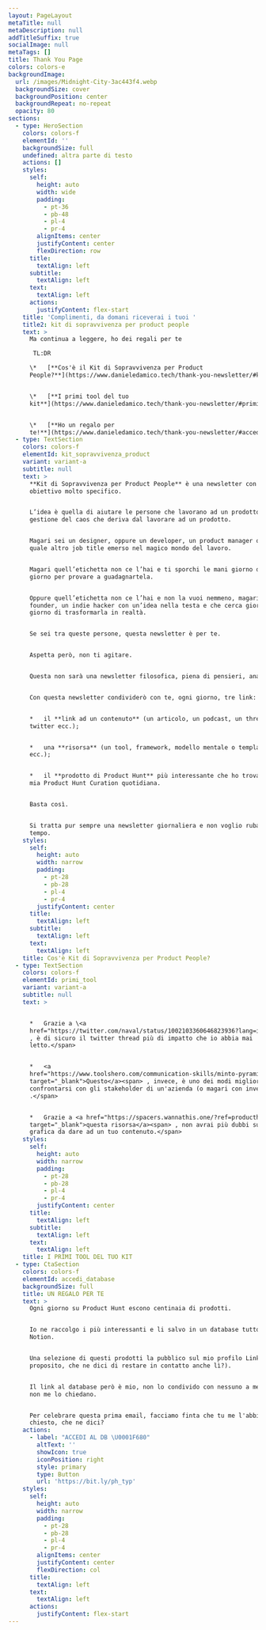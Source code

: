 ```yaml
---
layout: PageLayout
metaTitle: null
metaDescription: null
addTitleSuffix: true
socialImage: null
metaTags: []
title: Thank You Page
colors: colors-e
backgroundImage:
  url: /images/Midnight-City-3ac443f4.webp
  backgroundSize: cover
  backgroundPosition: center
  backgroundRepeat: no-repeat
  opacity: 80
sections:
  - type: HeroSection
    colors: colors-f
    elementId: ''
    backgroundSize: full
    undefined: altra parte di testo
    actions: []
    styles:
      self:
        height: auto
        width: wide
        padding:
          - pt-36
          - pb-48
          - pl-4
          - pr-4
        alignItems: center
        justifyContent: center
        flexDirection: row
      title:
        textAlign: left
      subtitle:
        textAlign: left
      text:
        textAlign: left
      actions:
        justifyContent: flex-start
    title: 'Complimenti, da domani riceverai i tuoi '
    title2: kit di sopravvivenza per product people
    text: >
      Ma continua a leggere, ho dei regali per te 

       TL:DR

      \*   [**Cos'è il Kit di Sopravvivenza per Product
      People?**](https://www.danieledamico.tech/thank-you-newsletter/#kit_sopravvivenza_product)


      \*   [**I primi tool del tuo
      kit**](https://www.danieledamico.tech/thank-you-newsletter/#primi_tool)


      \*   [**Ho un regalo per
      te!**](https://www.danieledamico.tech/thank-you-newsletter/#accedi_database)
  - type: TextSection
    colors: colors-f
    elementId: kit_sopravvivenza_product
    variant: variant-a
    subtitle: null
    text: >
      **Kit di Sopravvivenza per Product People** è una newsletter con un
      obiettivo molto specifico.


      L’idea è quella di aiutare le persone che lavorano ad un prodotto nella
      gestione del caos che deriva dal lavorare ad un prodotto.


      Magari sei un designer, oppure un developer, un product manager o chissà
      quale altro job title emerso nel magico mondo del lavoro.


      Magari quell’etichetta non ce l’hai e ti sporchi le mani giorno dopo
      giorno per provare a guadagnartela.


      Oppure quell’etichetta non ce l’hai e non la vuoi nemmeno, magari sei un
      founder, un indie hacker con un’idea nella testa e che cerca giorno dopo
      giorno di trasformarla in realtà.


      Se sei tra queste persone, questa newsletter è per te.


      Aspetta però, non ti agitare.


      Questa non sarà una newsletter filosofica, piena di pensieri, analisi ecc.


      Con questa newsletter condividerò con te, ogni giorno, tre link:


      *   il **link ad un contenuto** (un articolo, un podcast, un thread su
      twitter ecc.);


      *   una **risorsa** (un tool, framework, modello mentale o template Notion
      ecc.);


      *   il **prodotto di Product Hunt** più interessante che ho trovato nella
      mia Product Hunt Curation quotidiana.


      Basta così.


      Si tratta pur sempre una newsletter giornaliera e non voglio rubarti altro
      tempo.
    styles:
      self:
        height: auto
        width: narrow
        padding:
          - pt-28
          - pb-28
          - pl-4
          - pr-4
        justifyContent: center
      title:
        textAlign: left
      subtitle:
        textAlign: left
      text:
        textAlign: left
    title: Cos'è Kit di Sopravvivenza per Product People?
  - type: TextSection
    colors: colors-f
    elementId: primi_tool
    variant: variant-a
    subtitle: null
    text: >


      *   Grazie a \<a
      href="https://twitter.com/naval/status/1002103360646823936?lang=it"\_blank">Questo</a><span>
      , è di sicuro il twitter thread più di impatto che io abbia mai
      letto.</span>


      *   <a
      href="https://www.toolshero.com/communication-skills/minto-pyramid-principle/"
      target="_blank">Questo</a><span> , invece, è uno dei modi migliori per
      confrontarsi con gli stakeholder di un'azienda (o magari con investitori)
      .</span>


      *   Grazie a <a href="https://spacers.wannathis.one/?ref=producthunt"
      target="_blank">questa risorsa</a><span> , non avrai più dubbi sulla linea
      grafica da dare ad un tuo contenuto.</span>
    styles:
      self:
        height: auto
        width: narrow
        padding:
          - pt-28
          - pb-28
          - pl-4
          - pr-4
        justifyContent: center
      title:
        textAlign: left
      subtitle:
        textAlign: left
      text:
        textAlign: left
    title: I PRIMI TOOL DEL TUO KIT
  - type: CtaSection
    colors: colors-f
    elementId: accedi_database
    backgroundSize: full
    title: UN REGALO PER TE
    text: >
      Ogni giorno su Product Hunt escono centinaia di prodotti.


      Io ne raccolgo i più interessanti e li salvo in un database tutto mio su
      Notion.


      Una selezione di questi prodotti la pubblico sul mio profilo Linkedin (a
      proposito, che ne dici di restare in contatto anche lì?).


      Il link al database però è mio, non lo condivido con nessuno a meno che
      non me lo chiedano.


      Per celebrare questa prima email, facciamo finta che tu me l'abbia
      chiesto, che ne dici?
    actions:
      - label: "ACCEDI AL DB \U0001F680"
        altText: ''
        showIcon: true
        iconPosition: right
        style: primary
        type: Button
        url: 'https://bit.ly/ph_typ'
    styles:
      self:
        height: auto
        width: narrow
        padding:
          - pt-28
          - pb-28
          - pl-4
          - pr-4
        alignItems: center
        justifyContent: center
        flexDirection: col
      title:
        textAlign: left
      text:
        textAlign: left
      actions:
        justifyContent: flex-start
---
```

